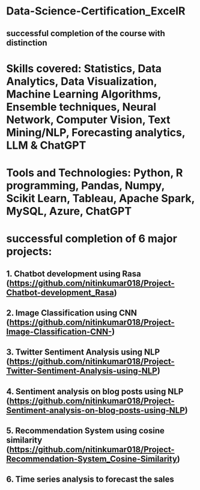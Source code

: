 # Data-Science-Certification_ExcelR
## successful completion of the course with distinction
# Skills covered: Statistics, Data Analytics, Data Visualization, Machine Learning Algorithms, Ensemble techniques, Neural Network, Computer Vision, Text Mining/NLP, Forecasting analytics, LLM & ChatGPT
# Tools and Technologies: Python, R programming, Pandas, Numpy, Scikit Learn, Tableau, Apache Spark, MySQL, Azure, ChatGPT 
# successful completion of 6 major projects:
## 1. Chatbot development using Rasa     (https://github.com/nitinkumar018/Project-Chatbot-development_Rasa)
## 2. Image Classification using CNN      (https://github.com/nitinkumar018/Project-Image-Classification-CNN-)
## 3. Twitter Sentiment Analysis using NLP  (https://github.com/nitinkumar018/Project-Twitter-Sentiment-Analysis-using-NLP)
## 4. Sentiment analysis on blog posts using NLP  (https://github.com/nitinkumar018/Project-Sentiment-analysis-on-blog-posts-using-NLP)
## 5. Recommendation System using cosine similarity  (https://github.com/nitinkumar018/Project-Recommendation-System_Cosine-Similarity)
## 6. Time series analysis to forecast the sales 
